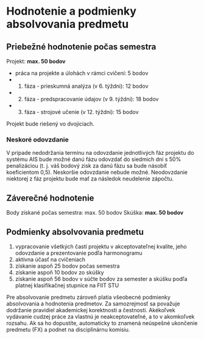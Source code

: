 # Hodnotenie a podmienky absolvovania predmetu

## Priebežné hodnotenie počas semestra

Projekt: **max. 50 bodov**
* práca na projekte a úlohách v rámci cvičení: 5 bodov
* 1. fáza - prieskumná analýza (v 6. týždni): 12 bodov
* 2. fáza - predspracovanie údajov (v 9. týždni): 18 bodov
* 3. fáza - strojové učenie (v 12. týždni): 15 bodov

Projekt bude riešený vo dvojiciach.

### Neskoré odovzdanie

V prípade nedodržania termínu na odovzdanie jednotlivých fáz projektu do systému AIS bude možné danú fázu odovzdať do siedmich dní s 50% penalizáciou (t. j. váš bodový zisk za danú fázu sa bude násobiť koeficientom 0,5). Neskoršie odovzdanie nebude možné. Neodovzdanie niektorej z fáz projektu bude mať za následok neudelenie zápočtu.

## Záverečné hodnotenie

Body získané počas semestra: max. 50 bodov
Skúška: **max. 50 bodov**

## Podmienky absolvovania predmetu

1. vypracovanie všetkých častí projektu v akceptovateľnej kvalite, jeho odovzdanie a prezentovanie podľa harmonogramu
2. aktívna účasť na cvičeniach
3. získanie aspoň 25 bodov počas semestra
4. získanie aspoň 10 bodov zo skúšky
5. získanie aspoň 56 bodov v súčte bodov za semester a skúšku podľa platnej klasifikačnej stupnice na FIIT STU

Pre absolvovanie predmetu zároveň platia všeobecné podmienky absolvovania a hodnotenia predmetov. Za samozrejmosť sa považuje dodržanie pravidiel akademickej korektnosti a čestnosti. Akékoľvek vydávanie cudzej práce za vlastnú je neakceptovateľné, a to v akomkoľvek rozsahu. Ak sa ho dopustíte, automaticky to znamená neúspešné ukončenie predmetu (FX) a podnet na disciplinárnu komisiu.
